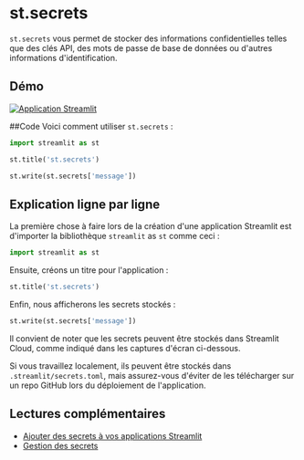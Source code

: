 # st.secrets

`st.secrets` vous permet de stocker des informations confidentielles telles que des clés API, des mots de passe de base de données ou d'autres informations d'identification.

## Démo

[![Application Streamlit](https://static.streamlit.io/badges/streamlit_badge_black_white.svg)](https://share.streamlit.io/dataprofessor/st.secrets/)

##Code
Voici comment utiliser `st.secrets` :
```python
import streamlit as st

st.title('st.secrets')

st.write(st.secrets['message'])
```

## Explication ligne par ligne
La première chose à faire lors de la création d'une application Streamlit est d'importer la bibliothèque `streamlit` as `st` comme ceci :
```python
import streamlit as st
```

Ensuite, créons un titre pour l'application :
```python
st.title('st.secrets')
```

Enfin, nous afficherons les secrets stockés :
```python
st.write(st.secrets['message'])
```

Il convient de noter que les secrets peuvent être stockés dans Streamlit Cloud, comme indiqué dans les captures d'écran ci-dessous.

Si vous travaillez localement, ils peuvent être stockés dans `.streamlit/secrets.toml`, mais assurez-vous d'éviter de les télécharger sur un repo GitHub lors du déploiement de l'application.

## Lectures complémentaires
- [Ajouter des secrets à vos applications Streamlit](https://blog.streamlit.io/secrets-in-sharing-apps/)
- [Gestion des secrets](https://docs.streamlit.io/streamlit-cloud/get-started/deploy-an-app/connect-to-data-sources/secrets-management)